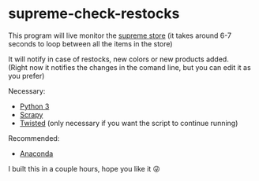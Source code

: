 # supreme-check-restocks
This program will live monitor the [supreme store](https://www.supremenewyork.com/shop/all)
(it takes around 6-7 seconds to loop between all the items in the store)   

It will notify in case of restocks, new colors or new products added.    
(Right now it notifies the changes in the comand line, but you can edit it as you prefer)

Necessary:
  * [Python 3](https://www.python.org/)
  * [Scrapy](https://scrapy.org/)
  * [Twisted](https://pypi.org/project/Twisted/) (only necessary if you want the script to continue running)

Recommended:
  * [Anaconda](https://www.anaconda.com/)
  
I built this in a couple hours, hope you like it 😜
